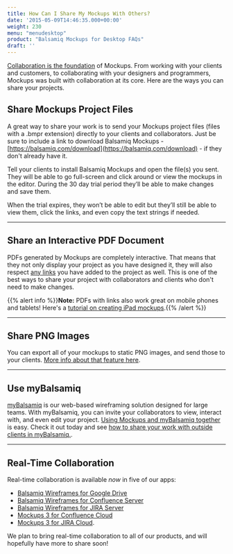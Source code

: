 ```yaml
---
title: How Can I Share My Mockups With Others?
date: '2015-05-09T14:46:35.000+00:00'
weight: 230
menu: "menudesktop"
product: "Balsamiq Mockups for Desktop FAQs"
draft: ''
---
```

[Collaboration is the foundation](https://balsamiq.com/products/mockups/#collaboration) of Mockups. From working with your clients and customers, to collaborating with your designers and programmers, Mockups was built with collaboration at its core. Here are the ways you can share your projects.

## Share Mockups Project Files

A great way to share your work is to send your Mockups project files (files with a .bmpr extension) directly to your clients and collaborators. Just be sure to include a link to download Balsamiq Mockups - [https://balsamiq.com/download](https://balsamiq.com/download) - if they don't already have it.

Tell your clients to install Balsamiq Mockups and open the file(s) you sent. They will be able to go full-screen and click around or view the mockups in the editor. During the 30 day trial period they’ll be able to make changes and save them.

When the trial expires, they won’t be able to edit but they’ll still be able to view them, click the links, and even copy the text strings if needed.

* * *

## Share an Interactive PDF Document

PDFs generated by Mockups are completely interactive. That means that they not only display your project as you have designed it, they will also respect [any links](https://docs.balsamiq.com/desktop/linking) you have added to the project as well. This is one of the best ways to share your project with collaborators and clients who don't need to make changes.

{{% alert info %}}**Note:** PDFs with links also work great on mobile phones and tablets! Here's a [tutorial on creating iPad mockups](/tutorials/ipad/).{{% /alert %}}

* * *

## Share PNG Images

You can export all of your mockups to static PNG images, and send those to your clients. [More info about that feature here](https://docs.balsamiq.com/desktop/exporting/#exporting-to-an-image).

* * *

## Use myBalsamiq

[myBalsamiq](https://balsamiq.com/products/mockups/mybalsamiq) is our web-based wireframing solution designed for large teams. With myBalsamiq, you can invite your collaborators to view, interact with, and even edit your project. [Using Mockups and myBalsamiq together](/mybalsamiq/mybandb3/) is easy. Check it out today and see [how to share your work with outside clients in myBalsamiq.](https://docs.balsamiq.com/mybalsamiq/sharing/).

* * *

## Real-Time Collaboration

Real-time collaboration is available *now* in five of our apps:

- [Balsamiq Wireframes for Google Drive](https://chrome.google.com/webstore/detail/balsamiq-mockups-projects/iedapplgopkgngalkbailjoikghljkki)
- [Balsamiq Wireframes for Confluence Server](https://marketplace.atlassian.com/plugins/com.balsamiq.confluence.plugins.mockups/server/overview)
- [Balsamiq Wireframes for JIRA Server](https://marketplace.atlassian.com/plugins/com.balsamiq.jira.plugins.mockups/server/overview)
- [Mockups 3 for Confluence Cloud](https://marketplace.atlassian.com/plugins/com.balsamiq.mockups.confluence/cloud/overview)
- [Mockups 3 for JIRA Cloud](https://marketplace.atlassian.com/plugins/com.balsamiq.mockups.jira/cloud/overview).

We plan to bring real-time collaboration to all of our products, and will hopefully have more to share soon!
